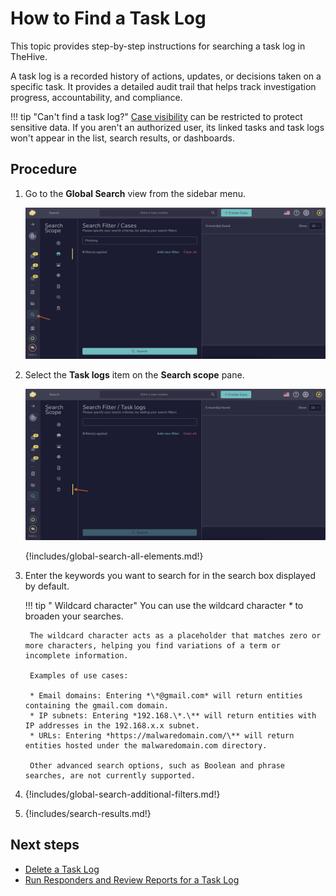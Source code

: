 # How to Find a Task Log

This topic provides step-by-step instructions for searching a task log in TheHive.

A task log is a recorded history of actions, updates, or decisions taken on a specific task. It provides a detailed audit trail that helps track investigation progress, accountability, and compliance.

!!! tip "Can't find a task log?"
    <!-- md:version 5.5 --> [Case visibility](../../cases/about-cases.md#case-visibility) can be restricted to protect sensitive data. If you aren't an authorized user, its linked tasks and task logs won't appear in the list, search results, or dashboards.

<h2>Procedure</h2>

1. Go to the **Global Search** view from the sidebar menu.

    ![Global Search feature sidebar menu](../../../../images/user-guides/analyst-corner/cases/find-a-case-global-search-feature-sidebar-menu.png)

2. Select the **Task logs** item on the **Search scope** pane.

    ![Global Search Task logs](../../../../images/user-guides/analyst-corner/tasks/find-a-task-log-global-search.png)

    {!includes/global-search-all-elements.md!}

3. Enter the keywords you want to search for in the search box displayed by default.

    !!! tip "<!-- md:version 5.4.7 --> Wildcard character"
        You can use the wildcard character *\** to broaden your searches.

        The wildcard character acts as a placeholder that matches zero or more characters, helping you find variations of a term or incomplete information.
        
        Examples of use cases:

        * Email domains: Entering *\*@gmail.com* will return entities containing the gmail.com domain.
        * IP subnets: Entering *192.168.\*.\** will return entities with IP addresses in the 192.168.x.x subnet.
        * URLs: Entering *https://malwaredomain.com/\** will return entities hosted under the malwaredomain.com directory.

        Other advanced search options, such as Boolean and phrase searches, are not currently supported.

4. {!includes/global-search-additional-filters.md!}

5. {!includes/search-results.md!}

<h2>Next steps</h2>

* [Delete a Task Log](../delete-a-task-log.md)
* [Run Responders and Review Reports for a Task Log](../../tasks/run-responders-on-a-task-log.md)